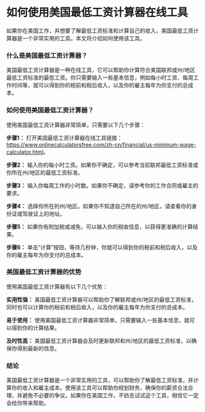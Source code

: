 如何使用美国最低工资计算器在线工具
=================

如果你在美国工作，并想要了解最低工资标准和计算自己的收入，美国最低工资计算器是一个非常实用的工具。本文将介绍如何使用该工具。

### 什么是美国最低工资计算器？

美国最低工资计算器是一种在线工具，它可以帮助你计算符合美国联邦或州/地区最低工资标准的最低工资。你只需要输入一些基本信息，例如每小时工资、每周工作时间等，就可以得到你的税前和税后收入，以及你的雇主每年为你支付的总成本。

### 如何使用美国最低工资计算器？

使用美国最低工资计算器非常简单，只需要以下几个步骤：

**步骤1：** 打开美国最低工资计算器在线工具链接：<https://www.onlinecalculatorsfree.com/zh-cn/financial/us-minimum-wage-calculator.html>。

**步骤2：** 输入你的每小时工资。如果你不确定，可以参考当前联邦最低工资标准或你所在州/地区的最低工资标准。

**步骤3：** 输入你每周工作的小时数。如果你不确定，请参考你的工作合同或雇主的要求。

**步骤4：** 选择你所在的州/地区。如果你不知道自己所在的州/地区，请查看你的身份证或驾驶证上的地址。

**步骤5：** 如果你有附加税或减免，可以输入你的税收信息，以获得更准确的计算结果。

**步骤6：** 单击“计算”按钮，等待几秒钟，你就可以得到你的税前和税后收入，以及你的雇主每年为你支付的总成本。

### 美国最低工资计算器的优势

使用美国最低工资计算器有以下几个优势：

**实用性强：** 美国最低工资计算器可以帮助你了解联邦或州/地区的最低工资标准，同时也可以计算你的税前和税后收入，以及你的雇主每年为你支付的总成本。

**易于使用：** 使用美国最低工资计算器非常简单，只需要输入一些基本信息，就可以得到你的计算结果。

**及时性高：** 美国最低工资计算器会及时更新联邦和州/地区的最低工资标准，以确保你得到最新的信息。

### 结论

美国最低工资计算器是一个非常实用的工具，可以帮助你了解最低工资标准，并计算你的收入和雇主成本。使用该工具可以帮助你规划财务，确保你的薪资合法合理，并避免不必要的争议。如果你在美国工作，不妨去试试这个工具，相信它一定会给你带来帮助。